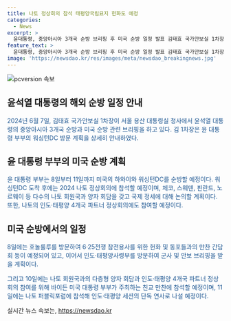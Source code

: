 ```yaml
---
title: 나토 정상회의 참석 태평양국립묘지 헌화도 예정
categories:
  - News
excerpt: >
  윤대통령, 중앙아시아 3개국 순방 브리핑 후 미국 순방 일정 발표 김태효 국가안보실 1차장은 윤대통령 부부가 2024 나토 정상회의 참석을 위해 7월 10일부터 11일까지 워싱턴DC를 방문할 예정임을 밝혔다. 이어 윤대통령은 체코, 스웨덴, 핀란드, 노르웨이와 양자 회담을 갖고 나토 퍼블릭포럼에 참석할 예정이며, 또한 인도·태평양 4개국 정상회의에도 참여할 예정이다. 또한 6·25전쟁 참전용사를 찾아 태평양국립묘지를 방문하고 미국 인도·태평양사령부를 방문해 군사 및 안보 브리핑을 받고 사령부 장병들을 격려할 예정이다.
feature_text: >
  윤대통령, 중앙아시아 3개국 순방 브리핑 후 미국 순방 일정 발표 김태효 국가안보실 1차장은 윤대통령 부부가 2024 나토 정상회의 참석을 위해 7월 10일부터 11일까지 워싱턴DC를 방문할 예정임을 밝혔다. 이어 윤대통령은 체코, 스웨덴, 핀란드, 노르웨이와 양자 회담을 갖고 나토 퍼블릭포럼에 참석할 예정이며, 또한 인도·태평양 4개국 정상회의에도 참여할 예정이다. 또한 6·25전쟁 참전용사를 찾아 태평양국립묘지를 방문하고 미국 인도·태평양사령부를 방문해 군사 및 안보 브리핑을 받고 사령부 장병들을 격려할 예정이다.
image: 'https://newsdao.kr/res/images/meta/newsdao_breakingnews.jpg'
---
```


<p><img src="https://newsdao.kr/res/images/meta/newsdao_breakingnews.jpg" alt="pcversion 속보" /></p>

<h2 data-ke-size="size26">윤석열 대통령의 해외 순방 일정 안내</h2>

<p><span style="color: #1a5490;">2024년 6월 7일, 김태효 국가안보실 1차장이 서울 용산 대통령실 청사에서 윤석열 대통령의 중앙아시아 3개국 순방과 미국 순방 관련 브리핑을 하고 있다. 김 1차장은 윤 대통령 부부의 워싱턴DC 방문 계획을 상세히 안내하였다.</span></p>

<h2 data-ke-size="size23">윤 대통령 부부의 미국 순방 계획</h2>

<p><span style="color: #1a5490;">윤 대통령 부부는 8일부터 11일까지 미국의 하와이와 워싱턴DC를 순방할 예정이다. 워싱턴DC 도착 후에는 2024 나토 정상회의에 참석할 예정이며, 체코, 스웨덴, 핀란드, 노르웨이 등 다수의 나토 회원국과 양자 회담을 갖고 국제 정세에 대해 논의할 계획이다. 또한, 나토의 인도·태평양 4개국 파트너 정상회의에도 참여할 예정이다.</span></p>

<h2 data-ke-size="size23">미국 순방에서의 일정</h2>

<p><span style="color: #1a5490;">8일에는 호놀룰루를 방문하여 6·25전쟁 참전용사를 위한 헌화 및 동포들과의 만찬 간담회 등이 예정되어 있고, 이어서 인도·태평양사령부를 방문하여 군사 및 안보 브리핑을 받을 계획이다.</span></p>

<p><span style="color: #1a5490;">그리고 10일에는 나토 회원국과의 다층형 양자 회담과 인도·태평양 4개국 파트너 정상회의 참여를 위해 바이든 미국 대통령 부부가 주최하는 친교 만찬에 참석할 예정이며, 11일에는 나토 퍼블릭포럼에 참석해 인도·태평양 세션의 단독 연사로 나설 예정이다.</span></p>
실시간 뉴스 속보는, <a href="https://newsdao.kr" rel="dofollow">https://newsdao.kr</a>



